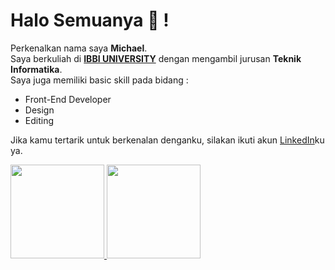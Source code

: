# Halo Semuanya 👋 ! 

Perkenalkan nama saya **Michael**.  
Saya berkuliah di [**IBBI UNIVERSITY**](https://ibbi.ac.id) dengan mengambil jurusan **Teknik Informatika**.  
Saya juga memiliki basic skill pada bidang :
  * Front-End Developer
  * Design
  * Editing

Jika kamu tertarik untuk berkenalan denganku, silakan ikuti akun [LinkedIn](https://www.linkedin.com/in/michaelliu12)ku ya.

<p align="left">
<a href="https://github.com/michaelliu12">
  <img height="150em" src="https://github-readme-stats-eight-theta.vercel.app/api?username=michaelliu12&show_icons=true&theme=algolia&include_all_commits=true&count_private=true"/>
  <img height="150em" src="https://github-readme-stats-eight-theta.vercel.app/api/top-langs/?username=michaelliu12&layout=compact&langs_count=8&theme=algolia"/>
</a>
</p>
